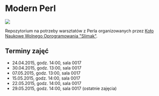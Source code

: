 # Modern Perl

[![](https://slimakuj.files.wordpress.com/2015/04/perl-poster-web.png?w=212&h=300)](https://slimakuj.files.wordpress.com/2015/04/perl-poster-web.png)

Repozytorium na potrzeby warsztatów z Perla organizowanych przez [Koło Naukowe
Wolnego Oprogramowania "Slimak"](http://slimak.matinf.uj.edu.pl/).

## Terminy zajęć
* 24.04.2015, godz. 14:00, sala 0017
* 30.04.2015, godz. 13:00, sala 0017
* 07.05.2015, godz. 13:00, sala 0017
* 15.05.2015, godz. 14:00, sala 0017
* 22.05.2015, godz. 14:00, sala 0017
* 29.05.2015, godz. 14:00, sala 0017 (ostatnie zajęcia)
